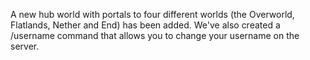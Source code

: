A new hub world with portals to four different worlds (the Overworld, Flatlands, Nether and End) has been added. We've also created a /username command that allows you to change your username on the server.
